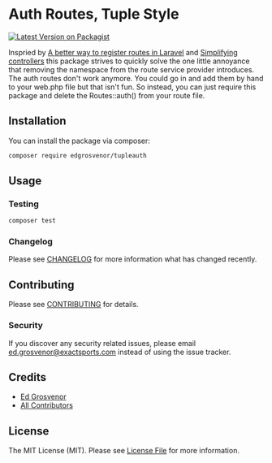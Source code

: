 # Auth Routes, Tuple Style
[![Latest Version on Packagist](https://img.shields.io/packagist/v/edgrosvenor/tupleauth.svg?style=flat-square)](https://packagist.org/packages/edgrosvenor/tupleauth)

Inspried by 
[A better way to register routes in Laravel](https://freek.dev/1210-a-better-way-to-register-routes-in-laravel) and 
[Simplifying controllers](https://freek.dev/1324-simplifying-controllers#controllers-are-better-off-without-a-default-namespace)
this package strives to quickly solve the one little annoyance that removing the namespace from the route service
provider introduces. The auth routes don't work anymore. You could go in and add them by hand to your web.php file but
that isn't fun. So instead, you can just require this package and delete the Routes::auth() from your route file.

## Installation

You can install the package via composer:

```bash
composer require edgrosvenor/tupleauth
```

## Usage



### Testing

``` bash
composer test
```

### Changelog

Please see [CHANGELOG](CHANGELOG.md) for more information what has changed recently.

## Contributing

Please see [CONTRIBUTING](CONTRIBUTING.md) for details.

### Security

If you discover any security related issues, please email ed.grosvenor@exactsports.com instead of using the issue tracker.

## Credits

- [Ed Grosvenor](https://github.com/exactsports)
- [All Contributors](../../contributors)

## License

The MIT License (MIT). Please see [License File](LICENSE.md) for more information.
